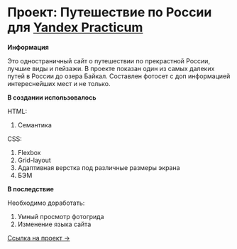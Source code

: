 # Проект: Путешествие по России для [Yandex Practicum](https://practicum.yandex.ru)

**Информация**

Это одностраничный сайт о путешествии по прекрастной России, лучшие виды и пейзажи. 
В проекте показан один из самых далеких путей в России до озера Байкал.
Составлен фотосет с доп информацией интереснейших мест и не только.

**В создании использовалось**

HTML:
1. Семантика

CSS:
1. Flexbox
2. Grid-layout
3. Адаптивная верстка под различные размеры экрана
4. БЭМ

**В последствие**

Необходимо доработать:
1. Умный просмотр фотогрида
2. Изменение языка сайта

[Ссылка на проект ->](https://ariunru.github.io/russian-travel/)
